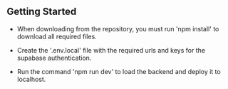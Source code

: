 ## Getting Started

- When downloading from the repository, you must run 'npm install' to download all required files.

- Create the '.env.local' file with the required urls and keys for the supabase authentication.

- Run the command 'npm run dev' to load the backend and deploy it to localhost.
